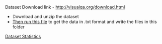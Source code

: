 Dataset Download link - http://visualqa.org/download.html

- Download and unzip the dataset
- [Then run this file](https://github.com/avisingh599/visual-qa/blob/master/scripts/dumpText.py) to get the data in .txt format and write the files in this folder

[Dataset Statistics](https://www.youtube.com/watch?v=nMr_sSAMpkE)
